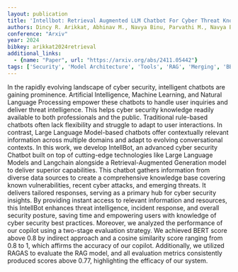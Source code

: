 ```yaml
---
layout: publication
title: 'Intellbot: Retrieval Augmented LLM Chatbot For Cyber Threat Knowledge Delivery'
authors: Dincy R. Arikkat, Abhinav M., Navya Binu, Parvathi M., Navya Biju, K. S. Arunima, Vinod P., Rafidha Rehiman K. A., Mauro Conti
conference: "Arxiv"
year: 2024
bibkey: arikkat2024retrieval
additional_links:
  - {name: "Paper", url: "https://arxiv.org/abs/2411.05442"}
tags: ['Security', 'Model Architecture', 'Tools', 'RAG', 'Merging', 'BERT']
---
```

In the rapidly evolving landscape of cyber security, intelligent chatbots are
gaining prominence. Artificial Intelligence, Machine Learning, and Natural
Language Processing empower these chatbots to handle user inquiries and deliver
threat intelligence. This helps cyber security knowledge readily available to
both professionals and the public. Traditional rule-based chatbots often lack
flexibility and struggle to adapt to user interactions. In contrast, Large
Language Model-based chatbots offer contextually relevant information across
multiple domains and adapt to evolving conversational contexts. In this work,
we develop IntellBot, an advanced cyber security Chatbot built on top of
cutting-edge technologies like Large Language Models and Langchain alongside a
Retrieval-Augmented Generation model to deliver superior capabilities. This
chatbot gathers information from diverse data sources to create a comprehensive
knowledge base covering known vulnerabilities, recent cyber attacks, and
emerging threats. It delivers tailored responses, serving as a primary hub for
cyber security insights. By providing instant access to relevant information
and resources, this IntellBot enhances threat intelligence, incident response,
and overall security posture, saving time and empowering users with knowledge
of cyber security best practices. Moreover, we analyzed the performance of our
copilot using a two-stage evaluation strategy. We achieved BERT score above 0.8
by indirect approach and a cosine similarity score ranging from 0.8 to 1, which
affirms the accuracy of our copilot. Additionally, we utilized RAGAS to
evaluate the RAG model, and all evaluation metrics consistently produced scores
above 0.77, highlighting the efficacy of our system.
